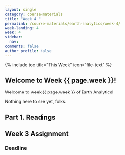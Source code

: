```yaml
---
layout: single
category: course-materials
title: "Week 4 "
permalink: /course-materials/earth-analytics/week-4/
week-landing: 4
week: 4
sidebar:
  nav:
comments: false
author_profile: false
---
```


{% include toc title="This Week" icon="file-text" %}


<div class="notice--info" markdown="1">

## <i class="fa fa-ship" aria-hidden="true"></i> Welcome to Week {{ page.week }}!

Welcome to week {{ page.week }} of Earth Analytics!
</div>

Nothing here to see yet, folks.
## Part 1. Readings




<div class="notice--warning" markdown="1">

## <i class="fa fa-pencil-square-o" aria-hidden="true"></i> Week 3 Assignment

###


### Deadline
</div>
